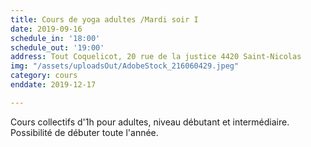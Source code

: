 ```yaml
---
title: Cours de yoga adultes /Mardi soir I
date: 2019-09-16
schedule_in: '18:00'
schedule_out: '19:00'
address: Tout Coquelicot, 20 rue de la justice 4420 Saint-Nicolas
img: "/assets/uploadsOut/AdobeStock_216060429.jpeg"
category: cours
enddate: 2019-12-17

---
```

Cours collectifs d'1h pour adultes, niveau débutant et intermédiaire. Possibilité de débuter toute l'année.